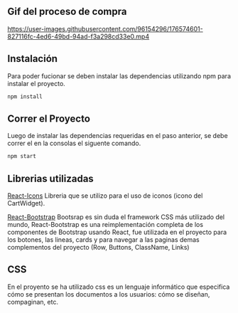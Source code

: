 ## Gif del proceso de compra
https://user-images.githubusercontent.com/96154296/176574601-827116fc-4ed6-49bd-94ad-f3a298cd33e0.mp4


## Instalación
Para poder fucionar se deben instalar las dependencias utilizando npm para instalar el proyecto.

```bash
npm install
```
## Correr el Proyecto
Luego de instalar las dependencias requeridas en el paso anterior, se debe correr el en la consolas el siguente comando.

```bash
npm start
```


## Librerias utilizadas
[React-Icons]() Libreria que se utilizo para el uso de iconos (icono del CartWidget).

[React-Bootstrap]() Bootsrap es sin duda el framework CSS más utilizado del mundo, React-Bootstrap es una reimplementación completa de los componentes de Bootstrap usando React, fue utilizada en el proyecto para los botones, las lineas, cards y para navegar a las paginas demas complementos del proyecto (Row, Buttons, ClassName, Links)


## CSS
En el proyento se ha utilizado css  es un lenguaje informático que especifica cómo se presentan los documentos a los usuarios: cómo se diseñan, compaginan, etc.
